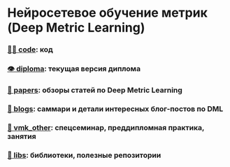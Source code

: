 # Нейросетевое обучение метрик (Deep Metric Learning)

### [🧑‍💻 code](src): код

### [👁 diploma](main.pdf): текущая версия диплома

### [📄 papers](papers.md): обзоры статей по Deep Metric Learning

### [🎡 blogs](blogs.md): саммари и детали интересных блог-постов по DML

### [🗿 vmk_other](vmk_other): спецсеминар, преддипломная практика, занятия

### [💾 libs](libs.md): библиотеки, полезные репозитории
